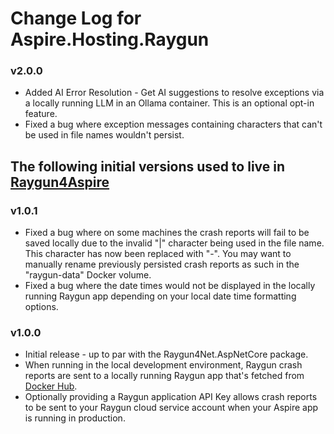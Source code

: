 # Change Log for Aspire.Hosting.Raygun

### v2.0.0
- Added AI Error Resolution - Get AI suggestions to resolve exceptions via a locally running LLM in an Ollama container. This is an optional opt-in feature.
- Fixed a bug where exception messages containing characters that can't be used in file names wouldn't persist.

## The following initial versions used to live in [Raygun4Aspire](https://github.com/MindscapeHQ/raygun4aspire)

### v1.0.1
- Fixed a bug where on some machines the crash reports will fail to be saved locally due to the invalid "|" character being used in the file name. This character has now been replaced with "-". You may want to manually rename previously persisted crash reports as such in the "raygun-data" Docker volume.
- Fixed a bug where the date times would not be displayed in the locally running Raygun app depending on your local date time formatting options.

### v1.0.0
- Initial release - up to par with the Raygun4Net.AspNetCore package.
- When running in the local development environment, Raygun crash reports are sent to a locally running Raygun app that's fetched from [Docker Hub](https://hub.docker.com/r/raygunowner/raygun-aspire-portal).
- Optionally providing a Raygun application API Key allows crash reports to be sent to your Raygun cloud service account when your Aspire app is running in production.